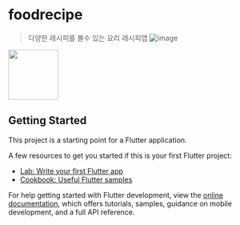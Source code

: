 # foodrecipe

> 다양한 레시피를 볼수 있는 요리 레시피앱
> ![image](https://github.com/user-attachments/assets/0ea40838-544e-4b9d-adae-758f55cfdb59)
<img src="https://github.com/user-attachments/assets/0ea40838-544e-4b9d-adae-758f55cfdb59" width="100 " height="100">

## Getting Started

This project is a starting point for a Flutter application.

A few resources to get you started if this is your first Flutter project:

- [Lab: Write your first Flutter app](https://docs.flutter.dev/get-started/codelab)
- [Cookbook: Useful Flutter samples](https://docs.flutter.dev/cookbook)

For help getting started with Flutter development, view the
[online documentation](https://docs.flutter.dev/), which offers tutorials,
samples, guidance on mobile development, and a full API reference.
